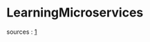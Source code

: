 # LearningMicroservices

sources : [1](https://www.goldsborough.me/rust/web/tutorial/2018/01/20/17-01-11-writing_a_microservice_in_rust/)
